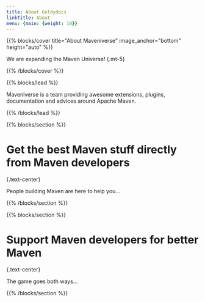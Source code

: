 ```yaml
---
title: About Goldydocs
linkTitle: About
menu: {main: {weight: 10}}
---
```


{{% blocks/cover title="About Maveniverse" image_anchor="bottom" height="auto" %}}

We are expanding the Maven Universe!
{.mt-5}

{{% /blocks/cover %}}

{{% blocks/lead %}}

Maveniverse is a team providing awesome extensions, plugins, documentation and advices around Apache Maven.

{{% /blocks/lead %}}

{{% blocks/section %}}

# Get the best Maven stuff directly from Maven developers
{.text-center}

People building Maven are here to help you...

{{% /blocks/section %}}

{{% blocks/section %}}

# Support Maven developers for better Maven
{.text-center}

The game goes both ways...

{{% /blocks/section %}}